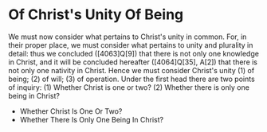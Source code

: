 # Of Christ's Unity Of Being

We must now consider what pertains to Christ's unity in common. For, in their proper place, we must consider what pertains to unity and plurality in detail: thus we concluded ([4063]Q[9]) that there is not only one knowledge in Christ, and it will be concluded hereafter ([4064]Q[35], A[2]) that there is not only one nativity in Christ.  Hence we must consider Christ's unity (1) of being; (2) of will; (3) of operation.  Under the first head there are two points of inquiry:
(1) Whether Christ is one or two?
(2) Whether there is only one being in Christ?

* Whether Christ Is One Or Two?
* Whether There Is Only One Being In Christ?